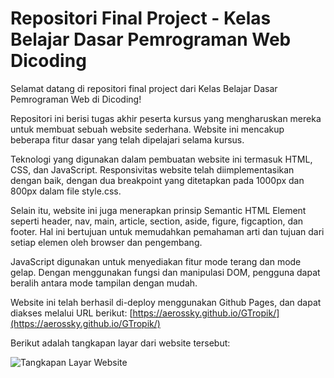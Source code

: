 # Repositori Final Project - Kelas Belajar Dasar Pemrograman Web Dicoding

Selamat datang di repositori final project dari Kelas Belajar Dasar Pemrograman Web di Dicoding!

Repositori ini berisi tugas akhir peserta kursus yang mengharuskan mereka untuk membuat sebuah website sederhana. Website ini mencakup beberapa fitur dasar yang telah dipelajari selama kursus.

Teknologi yang digunakan dalam pembuatan website ini termasuk HTML, CSS, dan JavaScript. Responsivitas website telah diimplementasikan dengan baik, dengan dua breakpoint yang ditetapkan pada 1000px dan 800px dalam file style.css.

Selain itu, website ini juga menerapkan prinsip Semantic HTML Element seperti header, nav, main, article, section, aside, figure, figcaption, dan footer. Hal ini bertujuan untuk memudahkan pemahaman arti dan tujuan dari setiap elemen oleh browser dan pengembang.

JavaScript digunakan untuk menyediakan fitur mode terang dan mode gelap. Dengan menggunakan fungsi dan manipulasi DOM, pengguna dapat beralih antara mode tampilan dengan mudah.

Website ini telah berhasil di-deploy menggunakan Github Pages, dan dapat diakses melalui URL berikut: [https://aerossky.github.io/GTropik/](https://aerossky.github.io/GTropik/)

Berikut adalah tangkapan layar dari website tersebut:

![Tangkapan Layar Website](https://aerossky.github.io/GTropik/assets/img/ss-1.jpg)
